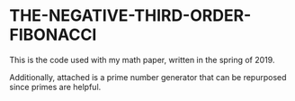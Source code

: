 # THE-NEGATIVE-THIRD-ORDER-FIBONACCI
This is the code used with my math paper, written in the spring of 2019.

Additionally, attached is a prime number generator that can be repurposed since primes are helpful.
